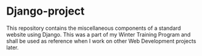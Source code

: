 # Django-project
This repository contains the miscellaneous components of a standard website using Django. This was a part of my Winter Training Program and shall be used as reference when I work on other Web Development projects later.
